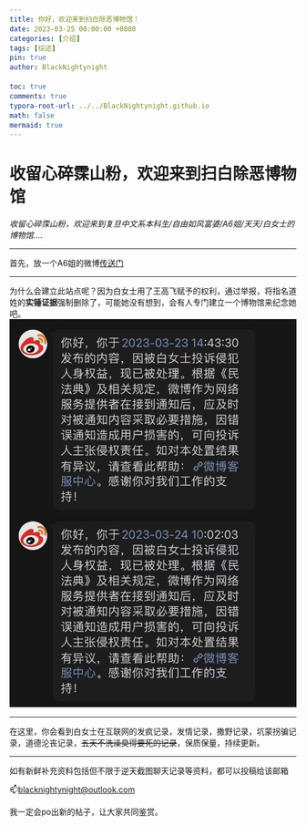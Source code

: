 ```yaml
---
title: 你好，欢迎来到扫白除恶博物馆！
date: 2023-03-25 00:00:00 +0800
categories: [介绍]
tags: [综述]
pin: true
author: BlackNightynight

toc: true
comments: true
typora-root-url: ../../BlackNightynight.github.io
math: false
mermaid: true
---
```


# 收留心碎霂山粉，欢迎来到扫白除恶博物馆

*收留心碎霂山粉，欢迎来到复旦中文系本科生/自由如风富婆/A6姐/天天/白女士的博物馆….*

------

首先，放一个A6姐的微博[传送门](https://weibo.com/u/5199509861)

------

为什么会建立此站点呢？因为白女士用了王高飞赋予的权利，通过举报，将指名道姓的**实锤证据**强制删除了，可能她没有想到，会有人专门建立一个博物馆来纪念她吧。![白女士](/assets/blog_res/2023-03-25-welcome.assets/%E7%99%BD%E5%A5%B3%E5%A3%AB-1679696250083-2.jpg)

------

在这里，你会看到白女士在互联网的发疯记录，发情记录，撒野记录，坑蒙拐骗记录，道德沦丧记录，~~五天不洗澡臭得要死的记录~~，保质保量，持续更新。

------

如有新鲜补充资料包括但不限于逆天截图聊天记录等资料，都可以投稿给该邮箱

📫blacknightynight@outlook.com 

我一定会po出新的帖子，让大家共同鉴赏。